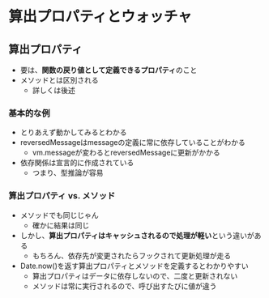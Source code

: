 # 算出プロパティとウォッチャ

## 算出プロパティ
* 要は、**関数の戻り値として定義できるプロパティ**のこと
* メソッドとは区別される
    * 詳しくは後述

### 基本的な例
* とりあえず動かしてみるとわかる
* reversedMessageはmessageの定義に常に依存していることがわかる
    * vm.messageが変わるとreversedMessageに更新がかかる
* 依存関係は宣言的に作成されている
    * つまり、型推論が容易

### 算出プロパティ vs. メソッド
* メソッドでも同じじゃん
    * 確かに結果は同じ
* しかし、**算出プロパティはキャッシュされるので処理が軽い**という違いがある
    * もちろん、依存先が変更されたらフックされて更新処理が走る
* Date.now()を返す算出プロパティとメソッドを定義するとわかりやすい
    * 算出プロパティはデータに依存しないので、二度と更新されない
    * メソッドは常に実行されるので、呼び出すたびに値が違う


